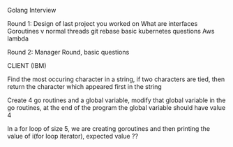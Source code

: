 Golang Interview

Round 1:
    Design of last project you worked on
    What are interfaces
    Goroutines v normal threads
    git rebase
    basic kubernetes questions
    Aws lambda

Round 2:
    Manager Round, basic questions

CLIENT (IBM)

Find the most occuring character in a string, if two characters are tied, then return the character which appeared first in the string

Create 4 go routines and a global variable, modify that global variable in the go routines, at the end of the program the global variable should have value 4

In a for loop of size 5, we are creating goroutines and then printing the value of i(for loop iterator),
expected value ??